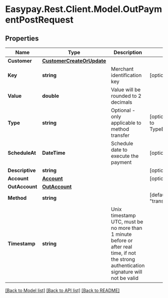 # Easypay.Rest.Client.Model.OutPaymentPostRequest

## Properties

Name | Type | Description | Notes
------------ | ------------- | ------------- | -------------
**Customer** | [**CustomerCreateOrUpdate**](CustomerCreateOrUpdate.md) |  | 
**Key** | **string** | Merchant identification key | [optional] 
**Value** | **double** | Value will be rounded to 2 decimals | 
**Type** | **string** | Optional - only applicable to method transfer | [optional] [default to TypeEnum.Normal]
**ScheduleAt** | **DateTime** | Schedule date to execute the payment | [optional] 
**Descriptive** | **string** |  | [optional] 
**Account** | [**Account**](Account.md) |  | [optional] 
**OutAccount** | [**OutAccount**](OutAccount.md) |  | 
**Method** | **string** |  | [default to "transfer"]
**Timestamp** | **string** | Unix timestamp UTC, must be no more than 1 minute before or after real time, if not the strong authentication signature will not be valid | 

[[Back to Model list]](../README.md#documentation-for-models) [[Back to API list]](../README.md#documentation-for-api-endpoints) [[Back to README]](../README.md)

